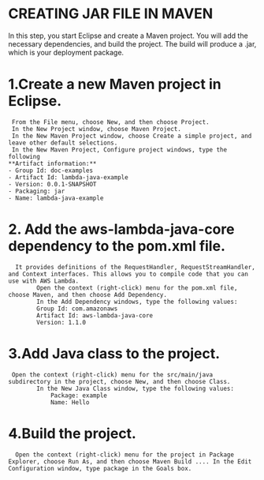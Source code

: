 # CREATING JAR FILE IN MAVEN 
In this step, you start Eclipse and create a Maven project. You will add the necessary dependencies, and build the project. The build will produce a .jar, which is your deployment package.

# 1.Create a new Maven project in Eclipse.
```
 From the File menu, choose New, and then choose Project.
 In the New Project window, choose Maven Project.
 In the New Maven Project window, choose Create a simple project, and leave other default selections.
 In the New Maven Project, Configure project windows, type the following
**Artifact information:**
- Group Id: doc-examples
- Artifact Id: lambda-java-example
- Version: 0.0.1-SNAPSHOT
- Packaging: jar
- Name: lambda-java-example
```
 # 2.  Add the aws-lambda-java-core dependency to the pom.xml file.
```
  It provides definitions of the RequestHandler, RequestStreamHandler, and Context interfaces. This allows you to compile code that you can use with AWS Lambda.
        Open the context (right-click) menu for the pom.xml file, choose Maven, and then choose Add Dependency.
        In the Add Dependency windows, type the following values:
        Group Id: com.amazonaws
        Artifact Id: aws-lambda-java-core
        Version: 1.1.0
```
# 3.Add Java class to the project.
```
 Open the context (right-click) menu for the src/main/java subdirectory in the project, choose New, and then choose Class.
        In the New Java Class window, type the following values:
            Package: example
            Name: Hello
```
# 4.Build the project.
```
  Open the context (right-click) menu for the project in Package Explorer, choose Run As, and then choose Maven Build .... In the Edit Configuration window, type package in the Goals box.
```
   
